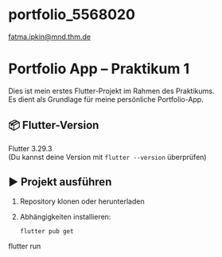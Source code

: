 # portfolio_5568020
fatma.ipkin@mnd.thm.de


# Portfolio App – Praktikum 1

Dies ist mein erstes Flutter-Projekt im Rahmen des Praktikums.  
Es dient als Grundlage für meine persönliche Portfolio-App.

## 📦 Flutter-Version

Flutter 3.29.3  
(Du kannst deine Version mit `flutter --version` überprüfen)

## ▶️ Projekt ausführen

1. Repository klonen oder herunterladen
2. Abhängigkeiten installieren:

   ```bash
   flutter pub get
flutter run




